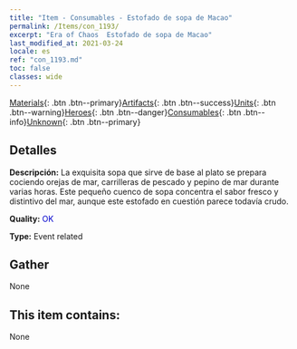 ```yaml
---
title: "Item - Consumables - Estofado de sopa de Macao"
permalink: /Items/con_1193/
excerpt: "Era of Chaos  Estofado de sopa de Macao"
last_modified_at: 2021-03-24
locale: es
ref: "con_1193.md"
toc: false
classes: wide
---
```

 [Materials](/es/Items/){: .btn .btn--primary}[Artifacts](/es/Items/Artifacts/){: .btn .btn--success}[Units](/es/Items/Units/){: .btn .btn--warning}[Heroes](/es/Items/Heroes/){: .btn .btn--danger}[Consumables](/es/Items/Consumables/){: .btn .btn--info}[Unknown](/es/Items/Unknown/){: .btn .btn--primary}

## Detalles
 **Descripción:** La exquisita sopa que sirve de base al plato se prepara cociendo orejas de mar, carrilleras de pescado y pepino de mar durante varias horas. Este pequeño cuenco de sopa concentra el sabor fresco y distintivo del mar, aunque este estofado en cuestión parece todavía crudo.

 **Quality:** <span style="color: #0000CD">OK</span>

 **Type:** Event related

## Gather

  None

## This item contains:

  None


